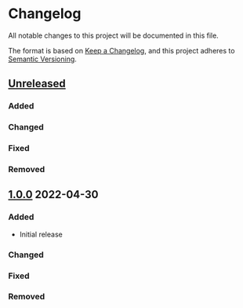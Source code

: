 # Changelog
All notable changes to this project will be documented in this file.

The format is based on [Keep a Changelog](https://keepachangelog.com/en/1.0.0/),
and this project adheres to [Semantic Versioning](https://semver.org/spec/v2.0.0.html).

## [Unreleased]
### Added

### Changed

### Fixed

### Removed

## [1.0.0] 2022-04-30
### Added
* Initial release

### Changed

### Fixed

### Removed

[Unreleased]: https://github.com/rubocop-semver/rubocop-ruby2_2/compare/v1.0.0...HEAD
[1.0.0]: https://github.com/rubocop-semver/rubocop-ruby2_2/compare/b86f10e2f7a0ad4081b07782b3b924ef67acdeab...v1.0.0
